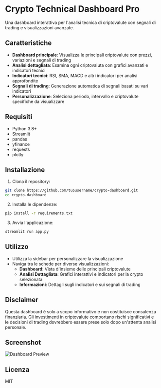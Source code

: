 # Crypto Technical Dashboard Pro

Una dashboard interattiva per l'analisi tecnica di criptovalute con segnali di trading e visualizzazioni avanzate.

## Caratteristiche

- **Dashboard principale**: Visualizza le principali criptovalute con prezzi, variazioni e segnali di trading
- **Analisi dettagliata**: Esamina ogni criptovaluta con grafici avanzati e indicatori tecnici
- **Indicatori tecnici**: RSI, SMA, MACD e altri indicatori per analisi approfondite
- **Segnali di trading**: Generazione automatica di segnali basati su vari indicatori
- **Personalizzazione**: Seleziona periodo, intervallo e criptovalute specifiche da visualizzare

## Requisiti

- Python 3.8+
- Streamlit
- pandas
- yfinance
- requests
- plotly

## Installazione

1. Clona il repository:
```bash
git clone https://github.com/tuousername/crypto-dashboard.git
cd crypto-dashboard
```

2. Installa le dipendenze:
```bash
pip install -r requirements.txt
```

3. Avvia l'applicazione:
```bash
streamlit run app.py
```

## Utilizzo

- Utilizza la sidebar per personalizzare la visualizzazione
- Naviga tra le schede per diverse visualizzazioni:
  - **Dashboard**: Vista d'insieme delle principali criptovalute
  - **Analisi Dettagliata**: Grafici interattivi e indicatori per la crypto selezionata
  - **Informazioni**: Dettagli sugli indicatori e sui segnali di trading

## Disclaimer

Questa dashboard è solo a scopo informativo e non costituisce consulenza finanziaria. Gli investimenti in criptovalute comportano rischi significativi e le decisioni di trading dovrebbero essere prese solo dopo un'attenta analisi personale.

## Screenshot

![Dashboard Preview](dashboard_preview.png)

## Licenza

MIT

